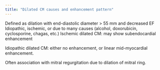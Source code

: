 ```yaml
---
title: "Dilated CM causes and enhancement pattern"
---
```

Defined as dilation with end-diastolic diameter &gt; 55 mm and decreased EF
Idiopathic, ischemic, or due to many causes (alcohol, doxorubicin, cyclosporine, chagas, etc.)
Ischemic dilated CM: may show subendocardial enhancement

Idiopathic dilated CM: either no enhancement, or linear mid-myocardial enhancement. 

Often association with mitral regurgitation due to dilation of mitral ring.

